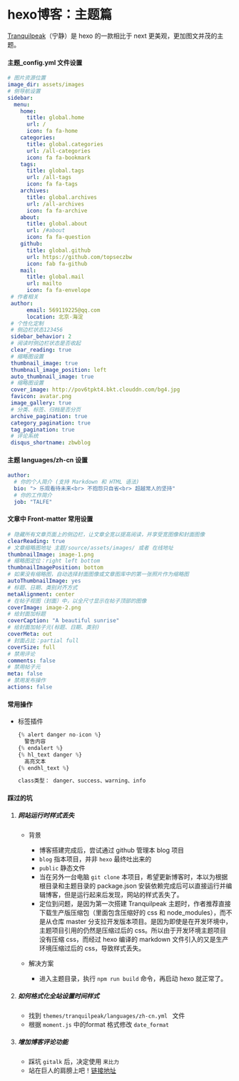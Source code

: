 # hexo博客：主题篇

[Tranquilpeak](https://github.com/LouisBarranqueiro/hexo-theme-tranquilpeak)（宁静）是 hexo 的一款相比于 next 更美观，更加图文并茂的主题。

<!-- more -->
<!-- toc -->

#### 主题\_config.yml 文件设置

```yml
# 图片资源位置
image_dir: assets/images
# 侧导航设置
sidebar:
  menu:
    home:
      title: global.home
      url: /
      icon: fa fa-home
    categories:
      title: global.categories
      url: /all-categories
      icon: fa fa-bookmark
    tags:
      title: global.tags
      url: /all-tags
      icon: fa fa-tags
    archives:
      title: global.archives
      url: /all-archives
      icon: fa fa-archive
    about:
      title: global.about
      url: /#about
      icon: fa fa-question
    github:
      title: global.github
      url: https://github.com/topseczbw
      icon: fab fa-github
    mail:
      title: global.mail
      url: mailto
      icon: fa fa-envelope
 # 作者相关
 author:
      email: 569119225@qq.com
      location: 北京-海淀
 # 个性化定制
 # 侧边栏状态123456
 sidebar_behavior: 2
 # 阅读时侧边栏状态是否收起
 clear_reading: true
 # 缩略图设置
 thumbnail_image: true
 thumbnail_image_position: left
 auto_thumbnail_image: true
 # 缩略图设置
 cover_image: http://pov6tpkt4.bkt.clouddn.com/bg4.jpg
 favicon: avatar.png
 image_gallery: true
 # 分类、标签、归档是否分页
 archive_pagination: true
 category_pagination: true
 tag_pagination: true
 # 评论系统
 disqus_shortname: zbwblog
```

#### 主题 languages/zh-cn 设置

```yml
author:
  # 你的个人简介 (支持 Markdown 和 HTML 语法)
  bio: "> 乐观看待未来<br> 不抱怨只自省<br> 超越常人的坚持"
  # 你的工作简介
  job: "TALFE"
```

#### 文章中 Front-matter 常用设置

```yml
# 隐藏所有文章页面上的侧边栏，让文章全宽以提高阅读，并享受宽图像和封面图像
clearReading: true
# 文章缩略图地址 主题/source/assets/images/ 或者 在线地址
thumbnailImage: image-1.png
# 缩略图定位：right left bottom
thumbnailImagePosition: bottom
# 如果没有缩略图，自动选择封面图像或文章图库中的第一张照片作为缩略图
autoThumbnailImage: yes
# 标题、日期、类别对齐方式
metaAlignment: center
# 在帖子视图（封面）中，以全尺寸显示在帖子顶部的图像
coverImage: image-2.png
# 给封面加标题
coverCaption: "A beautiful sunrise"
# 给封面加帖子元(标题、日期、类别)
coverMeta: out
# 封面占比：partial full
coverSize: full
# 禁用评论
comments: false
# 禁用帖子元
meta: false
# 禁用发布操作
actions: false
```

#### 常用操作

- 标签插件

  ```javascript
  {% alert danger no-icon %}
    警告内容
  {% endalert %}
  {% hl_text danger %}
    高亮文本
  {% endhl_text %}

  class类型： danger、success、warning、info
  ```

#### 踩过的坑

1. ##### 网站运行时样式丢失

   * 背景
     * 博客搭建完成后，尝试通过 github 管理本 blog 项目  
     * `blog` 指本项目，并非 `hexo` 最终吐出来的    
     * `public` 静态文件
     * 当在另外一台电脑 `git clone` 本项目，希望更新博客时，本以为根据根目录和主题目录的 package.json 安装依赖完成后可以直接运行并编辑博客，但是运行起来后发现，网站的样式丢失了。
     * 定位到问题，是因为第一次搭建 Tranquilpeak 主题时，作者推荐直接下载生产版压缩包（里面包含压缩好的 css 和 node_modules），而不是从仓库 master 分支拉开发版本项目。是因为即使是在开发环境中，主题项目引用的仍然是压缩过后的 css。所以由于开发环境主题项目没有压缩 css，而经过 hexo 编译的 markdown 文件引入的又是生产环境压缩过后的 css，导致样式丢失。

   * 解决方案
     * 进入主题目录，执行 `npm run build` 命令，再启动 hexo 就正常了。

2. ##### 如何格式化全站设置时间样式
   * 找到 `themes/tranquilpeak/languages/zh-cn.yml ` 文件 
   * 根据 `moment.js` 中的format 格式修改 `date_format`

3. ##### 增加博客评论功能
   * 踩坑 `gitalk` 后，决定使用 `来比力` 
   * 站在巨人的肩膀上吧！[链接地址](https://blog.csdn.net/qq_41923622/article/details/82966186)